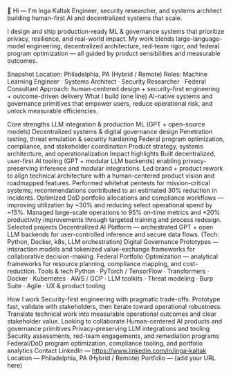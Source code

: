 👋 Hi — I’m Inga Kaltak
Engineer, security researcher, and systems architect building human-first AI and decentralized systems that scale.

I design and ship production-ready ML & governance systems that prioritize privacy, resilience, and real-world impact. My work blends large-language-model engineering, decentralized architecture, red-team rigor, and federal program optimization — all guided by product sensibilities and measurable outcomes.

Snapshot
Location: Philadelphia, PA (Hybrid / Remote)
Roles: Machine Learning Engineer · Systems Architect · Security Researcher · Federal Consultant
Approach: human-centered design + security-first engineering + outcome-driven delivery
What I build (one line)
AI-native systems and governance primitives that empower users, reduce operational risk, and unlock measurable efficiencies.

Core strengths
LLM integration & production ML (GPT + open-source models)
Decentralized systems & digital governance design
Penetration testing, threat emulation & security hardening
Federal program optimization, compliance, and stakeholder coordination
Product strategy, systems architecture, and operationalization
Impact highlights
Built decentralized, user-first AI tooling (GPT + modular LLM backends) enabling privacy-preserving inference and modular integrations.
Led brand + product rework to align technical architecture with a human-centered product vision and roadmapped features.
Performed whitehat pentests for mission-critical systems; recommendations contributed to an estimated 30% reduction in incidents.
Optimized DoD portfolio allocations and compliance workflows — improving utilization by ~30% and reducing select operational spend by ~15%.
Managed large-scale operations to 95% on-time metrics and +20% productivity improvements through targeted training and process redesign.
Selected projects
Decentralized AI Platform — orchestrated GPT + open LLM backends for user-controlled inference and secure data flows. (Tech: Python, Docker, k8s, LLM orchestration)
Digital Governance Prototypes — interaction models and tokenized value-exchange frameworks for collaborative decision-making.
Federal Portfolio Optimization — analytical frameworks for resource planning, compliance mapping, and cost-reduction.
Tools & tech
Python · PyTorch / TensorFlow · Transformers · Docker · Kubernetes · AWS / GCP · LLM toolkits · Threat modeling · Burp Suite · Agile · UX & product tooling

How I work
Security-first engineering with pragmatic trade-offs.
Prototype fast, validate with stakeholders, then iterate toward operational robustness.
Translate technical work into measurable operational outcomes and clear stakeholder value.
Looking to collaborate
Human-centered AI products and governance primitives
Privacy-preserving LLM integrations and tooling
Security assessments, red-team engagements, and remediation programs
Federal/DoD program optimization, compliance tooling, and portfolio analytics
Contact
LinkedIn — https://www.linkedin.com/in/inga-kaltak
Location — Philadelphia, PA (Hybrid / Remote)
Portfolio — (add your URL here)
